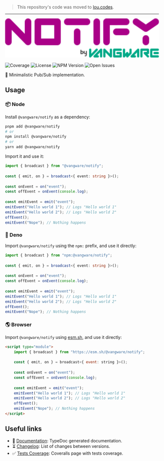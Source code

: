 > This repository's code was moved to [lou.codes](https://lou.codes).

---

<img id="logo" alt="Notify by vangware" src="./logo.svg" height="128" />

![Coverage][coverage-badge] ![License][license-badge]
![NPM Version][npm-version-badge] ![Open Issues][open-issues-badge]

📣 Minimalistic Pub/Sub implementation.

## Usage

### 📦 Node

Install `@vangware/notify` as a dependency:

```bash
pnpm add @vangware/notify
# or
npm install @vangware/notify
# or
yarn add @vangware/notify
```

Import it and use it:

```typescript
import { broadcast } from "@vangware/notify";

const { emit, on } = broadcast<{ event: string }>();

const onEvent = on("event");
const offEvent = onEvent(console.log);

const emitEvent = emit("event");
emitEvent("Hello world 1"); // Logs "Hello world 1"
emitEvent("Hello world 2"); // Logs "Hello world 2"
offEvent();
emitEvent("Nope"); // Nothing happens
```

### 🦕 Deno

Import `@vangware/notify` using the `npm:` prefix, and use it directly:

```typescript
import { broadcast } from "npm:@vangware/notify";

const { emit, on } = broadcast<{ event: string }>();

const onEvent = on("event");
const offEvent = onEvent(console.log);

const emitEvent = emit("event");
emitEvent("Hello world 1"); // Logs "Hello world 1"
emitEvent("Hello world 2"); // Logs "Hello world 2"
offEvent();
emitEvent("Nope"); // Nothing happens
```

### 🌎 Browser

Import `@vangware/notify` using [esm.sh][esm.sh], and use it directly:

```html
<script type="module">
	import { broadcast } from "https://esm.sh/@vangware/notify";

	const { emit, on } = broadcast<{ event: string }>();

	const onEvent = on("event");
	const offEvent = onEvent(console.log);

	const emitEvent = emit("event");
	emitEvent("Hello world 1"); // Logs "Hello world 1"
	emitEvent("Hello world 2"); // Logs "Hello world 2"
	offEvent();
	emitEvent("Nope"); // Nothing happens
</script>
```

## Useful links

-   📝 [Documentation][documentation]: TypeDoc generated documentation.
-   ⏳ [Changelog][changelog]: List of changes between versions.
-   ✅ [Tests Coverage][coverage]: Coveralls page with tests coverage.

<!-- Reference -->

[changelog]: https://github.com/vangware/notify/blob/main/CHANGELOG.md
[coverage-badge]:
	https://img.shields.io/coveralls/github/vangware/notify.svg?style=for-the-badge&labelColor=666&color=0a8&link=https://coveralls.io/github/vangware/notify
[coverage]: https://coveralls.io/github/vangware/notify
[documentation]: https://notify.vangware.com
[esm.sh]: https://esm.sh
[license-badge]:
	https://img.shields.io/npm/l/@vangware/notify.svg?style=for-the-badge&labelColor=666&color=0a8&link=https://github.com/vangware/notify/blob/main/LICENSE
[npm-version-badge]:
	https://img.shields.io/npm/v/@vangware/notify.svg?style=for-the-badge&labelColor=666&color=0a8&link=https://npm.im/@vangware/notify
[open-issues-badge]:
	https://img.shields.io/github/issues/vangware/notify.svg?style=for-the-badge&labelColor=666&color=0a8&link=https://github.com/vangware/notify/issues
[vangware]: https://vangware.com

